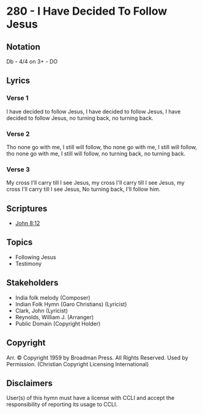 # 280 - I Have Decided To Follow Jesus

## Notation

Db - 4/4 on 3+ - DO

## Lyrics

### Verse 1

I have decided to follow Jesus, I have decided to follow Jesus, I have decided to follow Jesus, no turning back, no turning back.

### Verse 2

Tho none go with me, I still will follow, tho none go with me, I still will follow, tho none go with me, I still will follow, no turning back, no turning back.

### Verse 3

My cross I'll carry till I see Jesus, my cross I'll carry till I see Jesus, my cross I'll carry till I see Jesus, No turning back, I'll follow him.


## Scriptures

- [John 8:12](https://www.biblegateway.com/passage/?search=John%208%3A12)

## Topics

- Following Jesus
- Testimony

## Stakeholders

- India folk melody (Composer)
- Indian Folk Hymn (Garo Christians) (Lyricist)
- Clark, John (Lyricist)
- Reynolds, William J. (Arranger)
- Public Domain (Copyright Holder)

## Copyright

Arr. © Copyright 1959 by Broadman Press. All Rights Reserved. Used by Permission.
(Christian Copyright Licensing International)

## Disclaimers

User(s) of this hymn must have a license with CCLI and accept the responsibility of reporting its usage to CCLI.

